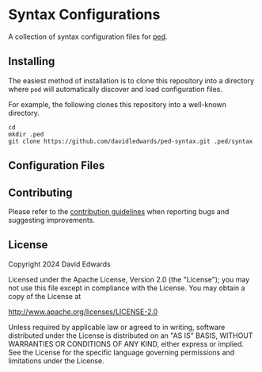 # Syntax Configurations

A collection of syntax configuration files for [ped](https://github.com/davidledwards/ped).

## Installing

The easiest method of installation is to clone this repository into a directory where `ped` will automatically discover and load configuration files.

For example, the following clones this repository into a well-known directory.

```shell
cd
mkdir .ped
git clone https://github.com/davidledwards/ped-syntax.git .ped/syntax
```

## Configuration Files

## Contributing

Please refer to the [contribution guidelines](CONTRIBUTING.md) when reporting bugs and suggesting improvements.

## License

Copyright 2024 David Edwards

Licensed under the Apache License, Version 2.0 (the "License"); you may not use this file except in compliance with the License. You may obtain a copy of the License at

<http://www.apache.org/licenses/LICENSE-2.0>

Unless required by applicable law or agreed to in writing, software distributed under the License is distributed on an "AS IS" BASIS, WITHOUT WARRANTIES OR CONDITIONS OF ANY KIND, either express or implied. See the License for the specific language governing permissions and limitations under the License.
